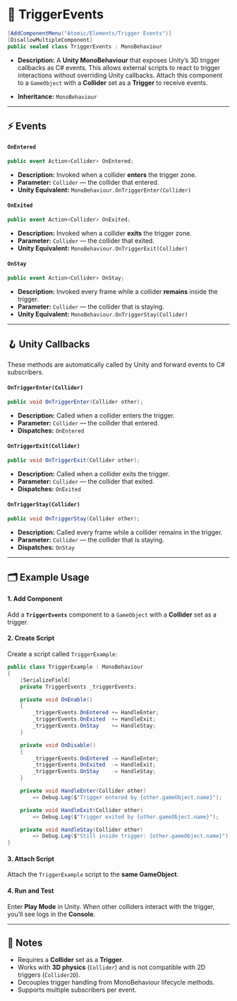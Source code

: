 # 🧩 TriggerEvents

```csharp
[AddComponentMenu("Atomic/Elements/Trigger Events")]
[DisallowMultipleComponent]
public sealed class TriggerEvents : MonoBehaviour
```

- **Description:** A **Unity MonoBehaviour** that exposes Unity’s 3D trigger callbacks as C# events. This allows
  external scripts to react
  to trigger interactions without overriding Unity callbacks. Attach
  this component to a `GameObject` with a **Collider** set as a **Trigger** to receive events.

- **Inheritance:** `MonoBehaviour`

---

## ⚡ Events

#### `OnEntered`

```csharp
public event Action<Collider> OnEntered;
```

- **Description:** Invoked when a collider **enters** the trigger zone.
- **Parameter:** `Collider` — the collider that entered.
- **Unity Equivalent:** `MonoBehaviour.OnTriggerEnter(Collider)`

#### `OnExited`

```csharp
public event Action<Collider> OnExited;
```

- **Description:** Invoked when a collider **exits** the trigger zone.
- **Parameter:** `Collider` — the collider that exited.
- **Unity Equivalent:** `MonoBehaviour.OnTriggerExit(Collider)`

#### `OnStay`

```csharp
public event Action<Collider> OnStay;
```

- **Description:** Invoked every frame while a collider **remains** inside the trigger.
- **Parameter:** `Collider` — the collider that is staying.
- **Unity Equivalent:** `MonoBehaviour.OnTriggerStay(Collider)`

---

## 🪝 Unity Callbacks

These methods are automatically called by Unity and forward events to C# subscribers.

#### `OnTriggerEnter(Collider)`

```csharp
public void OnTriggerEnter(Collider other);
```

- **Description:** Called when a collider enters the trigger.
- **Parameter:** `Collider` — the collider that entered.
- **Dispatches:** `OnEntered`

#### `OnTriggerExit(Collider)`

```csharp
public void OnTriggerExit(Collider other);
```

- **Description:** Called when a collider exits the trigger.
- **Parameter:** `Collider` — the collider that exited.
- **Dispatches:** `OnExited`

#### `OnTriggerStay(Collider)`

```csharp
public void OnTriggerStay(Collider other);
```

- **Description:** Called every frame while a collider remains in the trigger.
- **Parameter:** `Collider` — the collider that is staying.
- **Dispatches:** `OnStay`

---

## 🗂 Example Usage

#### 1. Add Component

Add a **`TriggerEvents`** component to a `GameObject` with a **Collider** set as a trigger.

#### 2. Create Script

Create a script called `TriggerExample`:

```csharp
public class TriggerExample : MonoBehaviour
{
    [SerializeField]
    private TriggerEvents _triggerEvents;

    private void OnEnable()
    {
        _triggerEvents.OnEntered += HandleEnter;
        _triggerEvents.OnExited  += HandleExit;
        _triggerEvents.OnStay    += HandleStay;
    }

    private void OnDisable()
    {
        _triggerEvents.OnEntered -= HandleEnter;
        _triggerEvents.OnExited  -= HandleExit;
        _triggerEvents.OnStay    -= HandleStay;
    }

    private void HandleEnter(Collider other)
        => Debug.Log($"Trigger entered by {other.gameObject.name}");

    private void HandleExit(Collider other)
        => Debug.Log($"Trigger exited by {other.gameObject.name}");

    private void HandleStay(Collider other)
        => Debug.Log($"Still inside trigger: {other.gameObject.name}");
}
```

#### 3. Attach Script

Attach the `TriggerExample` script to the **same GameObject**.

#### 4. Run and Test

Enter **Play Mode** in Unity. When other colliders interact with the trigger, you’ll see logs in the **Console**.

---

## 📝 Notes

- Requires a **Collider** set as a **Trigger**.
- Works with **3D physics** (`Collider`) and is not compatible with 2D triggers (`Collider2D`).
- Decouples trigger handling from MonoBehaviour lifecycle methods.
- Supports multiple subscribers per event.